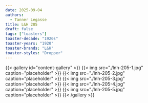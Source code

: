 ```yaml
---
date: 2025-09-04
authors:
  - Tanner Legasse
title: L&H 205
draft: false
tags: ["toasters"]
toaster-decade: "1920s"
toaster-years: "1920"
toaster-brands: "L&H"
toaster-styles: "Dropper"
---
```

{{< gallery id="content-gallery" >}}
  {{< img src="./lnh-205-1.jpg" caption="placeholder" >}}
  {{< img src="./lnh-205-2.jpg" caption="placeholder" >}}
  {{< img src="./lnh-205-3.jpg" caption="placeholder" >}}
  {{< img src="./lnh-205-4.jpg" caption="placeholder" >}}
  {{< img src="./lnh-205-5.jpg" caption="placeholder" >}}
{{< /gallery >}}
